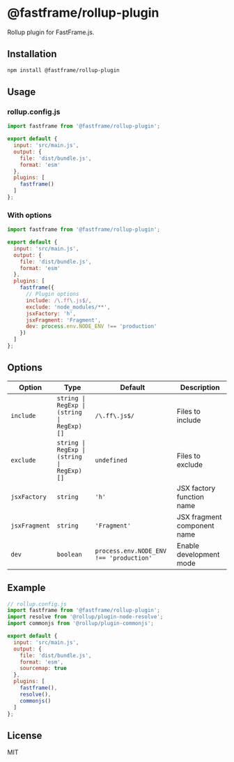 # @fastframe/rollup-plugin

Rollup plugin for FastFrame.js.

## Installation

```bash
npm install @fastframe/rollup-plugin
```

## Usage

### rollup.config.js

```js
import fastframe from '@fastframe/rollup-plugin';

export default {
  input: 'src/main.js',
  output: {
    file: 'dist/bundle.js',
    format: 'esm'
  },
  plugins: [
    fastframe()
  ]
};
```

### With options

```js
import fastframe from '@fastframe/rollup-plugin';

export default {
  input: 'src/main.js',
  output: {
    file: 'dist/bundle.js',
    format: 'esm'
  },
  plugins: [
    fastframe({
      // Plugin options
      include: /\.ff\.js$/,
      exclude: 'node_modules/**',
      jsxFactory: 'h',
      jsxFragment: 'Fragment',
      dev: process.env.NODE_ENV !== 'production'
    })
  ]
};
```

## Options

| Option | Type | Default | Description |
|--------|------|---------|-------------|
| `include` | `string \| RegExp \| (string \| RegExp)[]` | `/\.ff\.js$/` | Files to include |
| `exclude` | `string \| RegExp \| (string \| RegExp)[]` | `undefined` | Files to exclude |
| `jsxFactory` | `string` | `'h'` | JSX factory function name |
| `jsxFragment` | `string` | `'Fragment'` | JSX fragment component name |
| `dev` | `boolean` | `process.env.NODE_ENV !== 'production'` | Enable development mode |

## Example

```js
// rollup.config.js
import fastframe from '@fastframe/rollup-plugin';
import resolve from '@rollup/plugin-node-resolve';
import commonjs from '@rollup/plugin-commonjs';

export default {
  input: 'src/main.js',
  output: {
    file: 'dist/bundle.js',
    format: 'esm',
    sourcemap: true
  },
  plugins: [
    fastframe(),
    resolve(),
    commonjs()
  ]
};
```

## License

MIT
